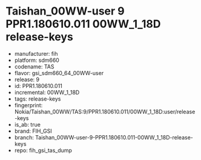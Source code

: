 # Taishan_00WW-user 9 PPR1.180610.011 00WW_1_18D release-keys
- manufacturer: fih
- platform: sdm660
- codename: TAS
- flavor: gsi_sdm660_64_00WW-user
- release: 9
- id: PPR1.180610.011
- incremental: 00WW_1_18D
- tags: release-keys
- fingerprint: Nokia/Taishan_00WW/TAS:9/PPR1.180610.011/00WW_1_18D:user/release-keys
- is_ab: true
- brand: FIH_GSI
- branch: Taishan_00WW-user-9-PPR1.180610.011-00WW_1_18D-release-keys
- repo: fih_gsi_tas_dump
